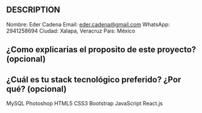 ## DESCRIPTION

Nombre: Eder Cadena 
Email: eder.cadena@gmail.com
WhatsApp: 2941258694
Ciudad: Xalapa, Veracruz
Pais: México

## ¿Como explicarias el proposito de este proyecto? (opcional)


## ¿Cuál es tu stack tecnológico preferido? ¿Por qué? (opcional)

MySQL
Photoshop
HTML5
CSS3
Bootstrap
JavaScript
React.js


